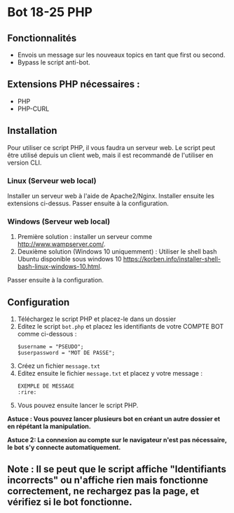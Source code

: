 # Bot 18-25 PHP

## Fonctionnalités
* Envois un message sur les nouveaux topics en tant que first ou second.
* Bypass le script anti-bot.

## Extensions PHP nécessaires :
* PHP
* PHP-CURL

## Installation
Pour utiliser ce script PHP, il vous faudra un serveur web. Le script peut être utilisé depuis un client web, mais il est recommandé de l'utiliser en version CLI.

### Linux (Serveur web local)
Installer un serveur web à l'aide de Apache2/Nginx.
Installer ensuite les extensions ci-dessus.
Passer ensuite à la configuration.

### Windows (Serveur web local)
1. Première solution : installer un serveur comme http://www.wampserver.com/.
1. Deuxième solution (Windows 10 uniquemment) : Utiliser le shell bash Ubuntu disponible sous windows 10 https://korben.info/installer-shell-bash-linux-windows-10.html.

Passer ensuite à la configuration.

## Configuration
1. Téléchargez le script PHP et placez-le dans un dossier
1. Editez le script `bot.php` et placez les identifiants de votre COMPTE BOT comme ci-dessous :
    ```
   $username = "PSEUDO";
   $userpassword = "MOT DE PASSE";
    ```
3. Créez un fichier `message.txt`
4. Editez ensuite le fichier `message.txt` et placez y votre message :
    ```
    EXEMPLE DE MESSAGE
    :rire:
    ```
4. Vous pouvez ensuite lancer le script PHP.

**Astuce : Vous pouvez lancer plusieurs bot en créant un autre dossier et en répétant la manipulation.**

**Astuce 2: La connexion au compte sur le navigateur n'est pas nécessaire, le bot s'y connecte automatiquement.**

## Note : Il se peut que le script affiche "Identifiants incorrects" ou n'affiche rien mais fonctionne correctement, ne rechargez pas la page, et vérifiez si le bot fonctionne.


